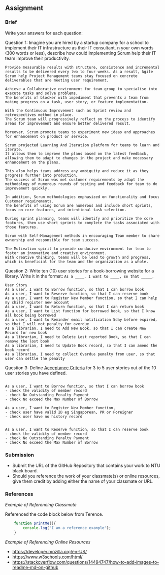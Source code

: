 ## Assignment

### Brief

Write your answers for each question:

Question 1:
Imagine you are hired by a startup company for a school to implement their IT infrastructure as their IT consultant. n your own words (300 words or less), describe how could implementing Scrum help their IT team improve their productivity.

```
Provide measurable results with structure, consistence and incremental results to be delivered every two to four weeks. As a result, Agile Scrum help Project Management teams stay focused on concrete deliverables that are meeting user requirement.

Achieve a Collaborative environment for team group to specialise into execute tasks and solve problems.
The benefits of blocker with impediment that prevents a team from making progress on a task, user story, or feature implementation.

With the Continuous Improvement such as Sprint review and retrospectives method in place.
The Scrum team will progressively reflect on the process to identify areas for improvement and ensure better delivered result.

Moreover, Scrum promote teams to experiment new ideas and approaches for enhancement on product or service.

Scrum projected Learning And Iteration platform for teams to learn and iterate. 
It allows them to improve the plans based on the latest feedback, allowing them to adapt to changes in the project and make necessary enhancement on the plans.

This also helps teams address any ambiguity and reduce it as they progress further into production.
The success of Scrum was met customer requirements by adapt the methodology of numerous rounds of testing and feedback for team to do improvement quickly.

In addition, Scrum methodologies emphasized on functionality and focus Customer requirements.
The benefits of using Scrum are numerous and include short sprints, focus on core features, and intentional task selection. 

During sprint planning, teams will identify and prioritize the core features, then use short sprints to complete the tasks associated with those features. 

Scrum with Self-Management methods in encouraging Team member to share ownership and responsible for team success.

The Motivation spirit to provide conducive environment for team to foster an innovative and creative environment.
With creative thinking, teams will be lead to growth and progress, which is beneficial for the team and the organization as a whole. 
```

Question 2:
Write ten (10) user stories for a book-borrowing website for a library. Write it in the format: `As a ____, I want to ____, so that _____`.

```
User Story
As a user, I want to Borrow function, so that I can borrow book
As a user, I want to Reserve function, so that I can reserve book
As a user, I want to Register New Member function, so that I can help my child register new account
As a user, I want to Return function, so that I can return book
As a user, I want to List function for borrowed book, so that I know all book being borrowed
As a user, I want to Reminder email notification 5day before expired, so that I will not penalty for overdue
As a librarian, I need to Add New Book, so that I can create New Record for new book
As a librarian, I need to Delete Lost reported Book, so that I can remove the lost book
As a librarian, I need to Update Book record, so that I can amend the book record 
As a librarian, I need to collect Overdue penalty from user, so that user can settle the penalty 
```

Question 3: 
Define [Acceptance Criteria](https://resources.scrumalliance.org/Article/need-know-acceptance-criteria) for 3 to 5 user stories out of the 10 user stories you have defined.

```

As a user, I want to Borrow function, so that I can borrow book
- check the validity of member record 
- check No Outstanding Penalty Payment
- check No exceed the Max Number of Borrow

As a user, I want to Register New Member function, 
- check user have valid ID eg Singaporean, PR or Foreigner
- check user have no history record 


As a user, I want to Reserve function, so that I can reserve book
- check the validity of member record 
- check No Outstanding Penalty Payment
- check No exceed the Max Number of Borrow
```


### Submission 

- Submit the URL of the GitHub Repository that contains your work to NTU black board.
- Should you reference the work of your classmate(s) or online resources, give them credit by adding either the name of your classmate or URL. 


### References

_Example of Referencing Classmate_

Referenced the code block below from Terence.
```js
    function printMe(){
        console.log("I am a reference example");
    }
```

_Example of Referencing Online Resources_

- https://developer.mozilla.org/en-US/
- https://www.w3schools.com/html/
- https://stackoverflow.com/questions/14494747/how-to-add-images-to-readme-md-on-github


